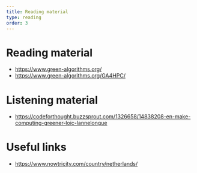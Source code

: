 ```yaml
---
title: Reading material
type: reading
order: 3
---
```


# Reading material
* <https://www.green-algorithms.org/>
* <https://www.green-algorithms.org/GA4HPC/>

# Listening material
* <https://codeforthought.buzzsprout.com/1326658/14838208-en-make-computing-greener-loic-lannelongue>

# Useful links
* <https://www.nowtricity.com/country/netherlands/>
